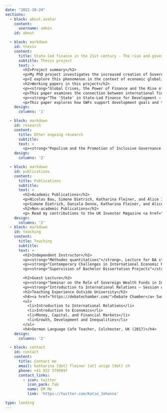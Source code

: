 ```yaml
---
date: "2022-10-24"
sections:
  - block: about.avatar
    content:
      username: admin
    id: about

  - block: markdown
    id: thesis
    content:
      title: State-led finance in the 21st century - The rise and governance of Sovereign Wealth Funds
      subtitle: Thesis project
      text: >
        <h2>Project summary</h2>
        <p>My PhD project investigates the increased creation of Sovereign Wealth Funds (SWFs) over the past 25 years. SWFs are pools of public financial assets invested in international and domestic financial markets following commercially-oriented, profit-driven strategies. This new form of state investment is delegated either to an existing public body or to a newly created institution, and the choices governments make regarding the governance structures for these funds differ notably between countries. In some, governments can directly influence the investment of SWF assets and the use of their profits. In others, government interference is severely limited by the funds' structures. SWF creation, therefore, impacts the level of influence different public actors can have on the use of public finances as well as their allocation in the global economy.</p>
        <p>I explore this phenomenon in the context of economic globalisation, financialization, and the global economic crises of the past three decades. Using novel quantitative data on SWF creation and the institutional structures that govern them, case study evidence, and interviews, I investigate the political economy factors that influence governments' use of SWFs as tools to address economic challenges. This work contributes to the literature on state financialization and the revival of industrial policy by analysing the institutional context in which SWFs operate.</p>
        <h2>Working papers in this project</h2>
        <p><strong>"Global Crises, the Power of Finance and the Rise of Sovereign Wealth Funds"</strong> (Draft available on request)</p>
        <p>This paper examines the connection between international financial crises and the creation of SWFs, an understudied economic policy tool. While existing literature sees SWFs primarily as managers of natural resource wealth and foreign exchange, this fails to explain their global rise. I argue that the trend toward SWF creation stems from the Asian Financial Crisis of 1997 and the Global Financial Crisis of 2008–09. Facing pressure to respond but unwilling to hurt financial interests, governments turned to deeper market participation through SWFs. Using a dataset on 85 SWFs from 1970–2019, I show that crises are pivotal moments in SWF formation. The likelihood of SWF creation increases with the economic importance of finance.</p>
        <p><strong>"The 'State' in State-Led Finance for Development – Understanding Political Influence in Sovereign Wealth Funds"</strong> (Draft available on request)</p>
        <p>This paper explores how SWFs support development goals and to what extent they respond to government policy. It introduces a framework to assess SWF governance through fund autonomy, stakeholder involvement, and rules-based governance. Using a novel dataset of 60 SWFs, I find significant variation in institutional arrangements. The analysis suggests that domestic political economy models shape governance, offering broader lessons for understanding public investment institutions.</p>
    design:
      columns: '1'

  - block: markdown
    id: research
    content:
      title: Other ongoing research
      subtitle:
      text: >
        <p><strong>"Populism and the Promotion of Inclusive Governance Abroad – Evidence from OECD DAC Policy Markers"</strong> with Nicolas Bau, Alice Iannantuoni, and Simone Dietrich (Draft available on request)</p>
    design:
      columns: '2'

  - block: markdown
    id: publications
    content:
      title: Publications
      subtitle:
      text: >
        <h2>Academic Publications</h2>
        <p>Nicolas Bau, Simone Dietrich, Katharina Fleiner, and Alice Iannantuoni (2025) <strong>"Examining New Donors in the OECD’s Development Assistance Committee"</strong> <em>Journal of International Development</em>. Available: <a href="https://onlinelibrary.wiley.com/doi/full/10.1002/jid.70000">HERE</a></p>
        <p>Simone Dietrich, Daniela Donno, Katharina Fleiner, and Alice Iannantuoni (2025) <strong>"The Politics of Gender Mainstreaming in Foreign Aid"</strong> <em>International Studies Quarterly</em>. Available: <a href="https://academic.oup.com/isq/article/69/2/sqaf033/8118922">HERE</a></p>
        <h2>Non-academic Publications</h2>
        <p> Read my contributions to the UK Investor Magazine <a href="https://ukinvestormagazine.co.uk/author/katy-fleiner/">HERE</a>
    design:
      columns: '2'
  - block: markdown
    id: teaching
    content:
      title: Teaching
      subtitle:
      text: >
        <h2>Independent Instructor</h2>
        <p><strong>"Méthodes quantitatives"</strong>, Lecture for BA students in the Faculty for Social Sciences (Yr2), University of Geneva (Spring 2025)</p>
        <p><strong>"Contemporary Challenges in International Economic Relations"</strong>, Seminar in the BA International Relations (Yr2), University of Geneva (Autumn 2018 – current)</p>
        <p><strong>"Supervision of Bachelor Dissertation Projects"</strong>, BA International Relations (Yr3), University of Geneva (Autumn 2018 – Spring 2020)</p>

        <h2>Guest Lecture</h2>
        <p><strong>"Seminar on the Role of Sovereign Wealth Funds in International Relations"</strong>, for Nicolas Bau, BA International Relations (Yr2), University of Geneva (Spring 2023)</p>
        <p><strong>"Introduction to International Relations – Session on International Development"</strong>, for Dr. Simone Dietrich, BA International Relations (Yr1), University of Geneva (Autumn 2021)</p>
        <h2>Teaching Experience Outside University</h2>
        <h4><a href="https://debatechamber.com/">Debate Chamber</a> Summer School Courses, London, UK (2018 – 2021)</h4>
        <ul>
          <li>Introduction to International Relations</li>
          <li>Introduction to Economics</li>
          <li>Money, Capital, and Financial Markets</li>
          <li>Growth, Development and Inequalities</li>
        </ul>
        <h4>German Language Cafe Teacher, Colchester, UK (2017)</h4>
    design:
      columns: '2'

  - block: contact
    id: contact
    content:
      title: Contact me
      email: katharina [dot] fleiner [at] unige [dot] ch
      phone: +41 022 3799897
      contact_links:
        - icon: twitter
          icon_pack: fab
          name: DM Me
          link: 'https://twitter.com/Katie_Johanna'

type: landing
---
```



